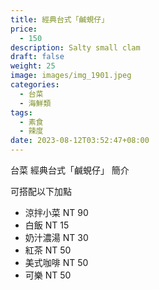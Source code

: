 ```yaml
---
title: 經典台式「鹹蜆仔」
price:
  - 150
description: Salty small clam
draft: false
weight: 25
image: images/img_1901.jpeg
categories:
  - 台菜
  - 海鮮類
tags:
  - 素食
  - 辣度
date: 2023-08-12T03:52:47+08:00
---
```


台菜 經典台式「鹹蜆仔」 簡介

可搭配以下加點

- 涼拌小菜  NT 90
- 白飯 NT 15
- 奶汁濃湯 NT 30
- 紅茶  NT 50
- 美式咖啡 NT 50
- 可樂 NT 50
